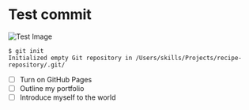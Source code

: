 # Test commit 
![Test Image](https://todaysparent.mblycdn.com/tp/resized/2014/12/1534x862/blanket-baby-article.jpg)
```
$ git init
Initialized empty Git repository in /Users/skills/Projects/recipe-repository/.git/
```
- [ ] Turn on GitHub Pages
- [ ] Outline my portfolio
- [ ] Introduce myself to the world
